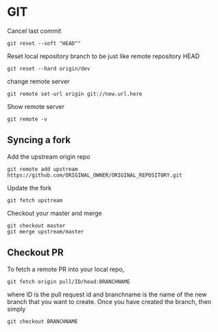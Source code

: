 # GIT

Cancel last commit
    
    git reset --soft "HEAD^"

Reset local repository branch to be just like remote repository HEAD
    
    git reset --hard origin/dev

change remote server
   
    git remote set-url origin git://new.url.here

Show remote server
    
    git remote -v

## Syncing a fork

Add the upstream origin repo
    
    git remote add upstream https://github.com/ORIGINAL_OWNER/ORIGINAL_REPOSITORY.git

Update the fork
    
    git fetch upstream

Checkout your master and merge
    
    git checkout master
    git merge upstream/master

## Checkout PR

To fetch a remote PR into your local repo,

	git fetch origin pull/ID/head:BRANCHNAME

where ID is the pull request id and branchname is the name of the new branch that you want to create. Once you have created the branch, then simply

	git checkout BRANCHNAME
